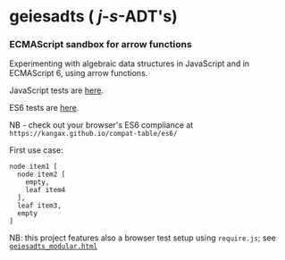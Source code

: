 # geiesadts ( _j_-_s_-ADT's)

### ECMAScript sandbox for arrow functions

Experimenting with algebraic data structures in JavaScript and in ECMAScript 6, using arrow functions.

JavaScript tests are [here](http://rawgit.com/Muzietto/geiesadts/master/geiesadts.html).

ES6 tests are [here](http://rawgit.com/Muzietto/geiesadts/master/geiesadts_es6.html).

NB - check out your browser's ES6 compliance at `https://kangax.github.io/compat-table/es6/`

First use case: 
```
node item1 [
  node item2 [
    empty,
    leaf item4
  ],
  leaf item3,
  empty
] 
```

NB: this project features also a browser test setup using `require.js`; see [`geiesadts_modular.html`](http://rawgit.com/Muzietto/geieasdts/master/geiesadts_modular.html)
